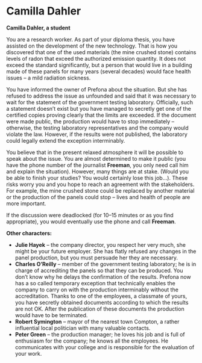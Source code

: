 # Camilla Dahler

__Camilla Dahler, a student__

You are a research worker. As part of your diploma thesis, you have assisted on the development of the new technology. That is how you discovered that one of the used materials (the mine crushed stone) contains levels of radon that exceed the authorized emission quantity. It does not exceed the standard significantly, but a person that would live in a building made of these panels for many years (several decades) would face health issues – a mild radiation sickness.

You have informed the owner of Prefona about the situation. But she has refused to address the issue as unfounded and said that it was necessary to wait for the statement of the government testing laboratory. Officially, such a statement doesn’t exist but you have managed to secretly get one of the certified copies proving clearly that the limits are exceeded. If the document were made public, the production would have to stop immediately – otherwise, the testing laboratory representatives and the company would violate the law. However, if the results were not published, the laboratory could legally extend the exception interminably.

You believe that in the present relaxed atmosphere it will be possible to speak about the issue. You are almost determined to make it public (you have the phone number of the journalist __Freeman__, you only need call him and explain the situation). However, many things are at stake. (Would you be able to finish your studies? You would certainly lose this job…). These risks worry you and you hope to reach an agreement with the stakeholders. For example, the mine crushed stone could be replaced by another material or the production of the panels could stop – lives and health of people are more important.

<!-- TODO příjmení “Svoboda” je wordplay na hlavní koncept této duše (svoboda), tj. novinář by se asi měl jmenovat Freeman (?) -->

If the discussion were deadlocked (for 10–15 minutes or as you find appropriate), you would eventually use the phone and call __Freeman__.

__Other characters:__

- __Julie Hayek__ – the company director, you respect her very much, she might be your future employer. She has flatly refused any changes in the panel production, but you must persuade her they are necessary.
- __Charles O’Reilly__ – member of the government testing laboratory; he is in charge of accrediting the panels so that they can be produced. You don’t know why he delays the confirmation of the results. Prefona now has a so called temporary exception that technically enables the company to carry on with the production interminably without the accreditation. Thanks to one of the employees, a classmate of yours, you have secretly obtained documents according to which the results are not OK. After the publication of these documents the production would have to be terminated.
- __Robert Symington__ – mayor of the nearest town Compton, a rather influential local politician with many valuable contacts.
- __Peter Green__ – the production manager; he loves his job and is full of enthusiasm for the company; he knows all the employees. He communicates with your college and is responsible for the evaluation of your work.
